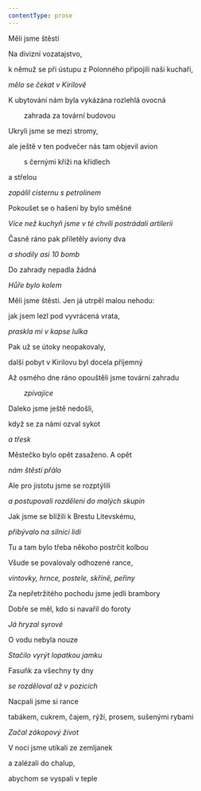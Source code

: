 ```yaml
---
contentType: prose
---
```


Měli jsme štěstí

Na divizní vozatajstvo,

k němuž se při ústupu z Polonného připojili naši kuchaři,

_mělo se čekat v Kirilově_

K ubytování nám byla vykázána rozlehlá ovocná

        zahrada za tovární budovou

Ukryli jsme se mezi stromy,

ale ještě v ten podvečer nás tam objevil avion

        s černými kříži na křídlech

a střelou

_zapálil cisternu s petrolinem_

Pokoušet se o hašení by bylo směšné

_Více než kuchyň jsme v té chvíli postrádali artilerii_

Časně ráno pak přiletěly aviony dva

_a shodily asi 10 bomb_

Do zahrady nepadla žádná

_Hůře bylo kolem_

Měli jsme štěstí. Jen já utrpěl malou nehodu:

jak jsem lezl pod vyvrácená vrata,

_praskla mi v kapse lulka_

Pak už se útoky neopakovaly,

další pobyt v Kirilovu byl docela příjemný

Až osmého dne ráno opouštěli jsme tovární zahradu

        _zpívajíce_

Daleko jsme ještě nedošli,

když se za námi ozval sykot

_a třesk_

Městečko bylo opět zasaženo. A opět

_nám štěstí přálo_

Ale pro jistotu jsme se rozptýlili

_a postupovali rozděleni do malých skupin_

Jak jsme se blížili k Brestu Litevskému,

_přibývalo na silnici lidí_

Tu a tam bylo třeba někoho postrčit kolbou

Všude se povalovaly odhozené rance,

_vintovky, hrnce, postele, skříně, peřiny_

Za nepřetržitého pochodu jsme jedli brambory

Dobře se měl, kdo si navařil do foroty

_Já hryzal syrové_

O vodu nebyla nouze

_Stačilo vyrýt lopatkou jamku_

Fasuňk za všechny ty dny

_se rozděloval až v pozicích_

Nacpali jsme si rance

tabákem, cukrem, čajem, rýží, prosem, sušenými rybami

_Začal zákopový život_

V noci jsme utíkali ze zemljanek

a zalézali do chalup,

abychom se vyspali v teple
